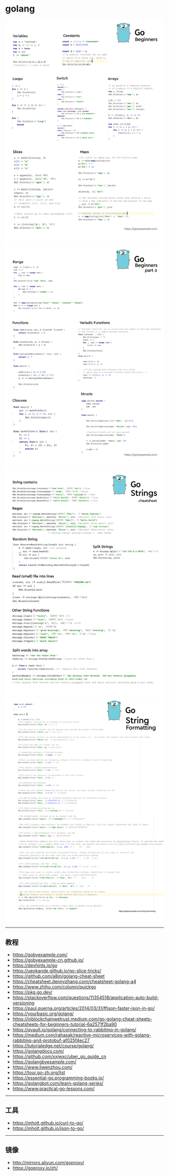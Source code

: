 # golang

![](assets/1_N9zj6FAoYYokZb6pmYcnCw.png)
![](assets/1_gsZFqZ5al-SiHCseS8SYwA.png)
![](assets/1_GejGmidEFn_rRYyACJq5vw.png)
![](assets/1_D9Ob_QQA4WgQzjUsleC6Vg.png)

---

## 教程

* https://gobyexample.com/
* https://gobyexample-cn.github.io/
* https://devhints.io/go
* https://ueokande.github.io/go-slice-tricks/
* https://github.com/a8m/golang-cheat-sheet
* https://cheatsheet.dennyzhang.com/cheatsheet-golang-a4
* https://www.zhihu.com/column/quickgo
* https://pkg.go.dev/
* https://stackoverflow.com/questions/11354518/application-auto-build-versioning
* https://paul.querna.org/articles/2014/03/31/ffjson-faster-json-in-go/
* https://yourbasic.org/golang/
* https://inblockchainwetrust.medium.com/go-golang-cheat-sheets-cheatsheets-for-beginners-tutorial-6a2571f2ba90
* https://qvault.io/golang/connecting-to-rabbitmq-in-golang/
* https://medium.com/rahasak/reactive-microservices-with-golang-rabbitmq-and-protobuf-af025f4ec27
* https://tutorialedge.net/course/golang/
* https://golangdocs.com/
* https://github.com/xxjwxc/uber_go_guide_cn
* https://golangbyexample.com/
* https://www.liwenzhou.com/
* https://tour.go-zh.org/list
* https://essential-go.programming-books.io/
* https://golangbot.com/learn-golang-series/
* https://www.practical-go-lessons.com/

---

## 工具

* https://mholt.github.io/curl-to-go/
* https://mholt.github.io/json-to-go/

--- 

## 镜像

* http://mirrors.aliyun.com/goproxy/
* https://goproxy.io/zh/